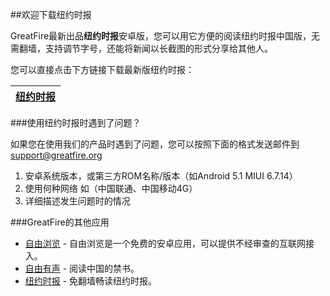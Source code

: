 ##欢迎下载纽约时报

GreatFire最新出品**纽约时报**安卓版，您可以用它方便的阅读纽约时报中国版，无需翻墙，支持调节字号，还能将新闻以长截图的形式分享给其他人。

您可以直接点击下方链接下载最新版纽约时报：

| [纽约时报](https://github.com/greatfire/z/raw/master/nyt.apk) |
| --- |

###使用纽约时报时遇到了问题？

如果您在使用我们的产品时遇到了问题，您可以按照下面的格式发送邮件到<support@greatfire.org>

1. 安卓系统版本，或第三方ROM名称/版本（如Android 5.1 MIUI 6.7.14）
2. 使用何种网络 如（中国联通、中国移动4G）
3. 详细描述发生问题时的情况

###GreatFire的其他应用
* [自由浏览](https://github.com/greatfire/wiki/blob/master/FB.md) - 自由浏览是一个免费的安卓应用，可以提供不经审查的互联网接入。
* [自由有声](https://github.com/greatfire/wiki/blob/master/FBS.md) - 阅读中国的禁书。
* [纽约时报](https://github.com/greatfire/wiki/blob/master/NYT.md) - 免翻墙畅读纽约时报。
